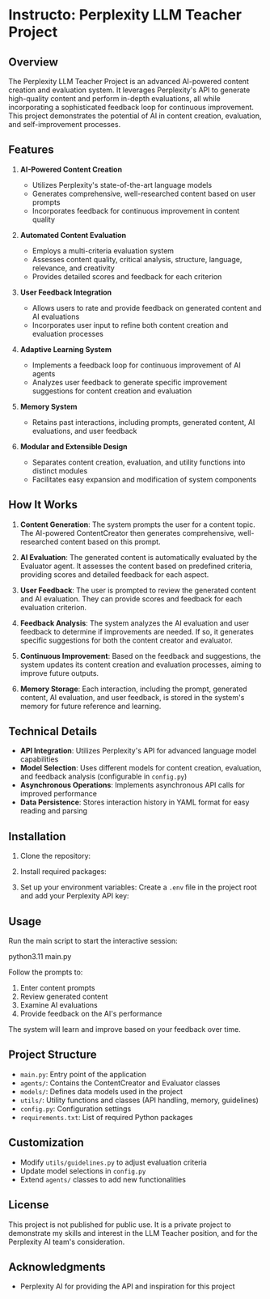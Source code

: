 # Instructo: Perplexity LLM Teacher Project

## Overview

The Perplexity LLM Teacher Project is an advanced AI-powered content creation and evaluation system. It leverages Perplexity's API to generate high-quality content and perform in-depth evaluations, all while incorporating a sophisticated feedback loop for continuous improvement. This project demonstrates the potential of AI in content creation, evaluation, and self-improvement processes.

## Features

1. **AI-Powered Content Creation**
   - Utilizes Perplexity's state-of-the-art language models
   - Generates comprehensive, well-researched content based on user prompts
   - Incorporates feedback for continuous improvement in content quality

2. **Automated Content Evaluation**
   - Employs a multi-criteria evaluation system
   - Assesses content quality, critical analysis, structure, language, relevance, and creativity
   - Provides detailed scores and feedback for each criterion

3. **User Feedback Integration**
   - Allows users to rate and provide feedback on generated content and AI evaluations
   - Incorporates user input to refine both content creation and evaluation processes

4. **Adaptive Learning System**
   - Implements a feedback loop for continuous improvement of AI agents
   - Analyzes user feedback to generate specific improvement suggestions for content creation and evaluation

5. **Memory System**
   - Retains past interactions, including prompts, generated content, AI evaluations, and user feedback

6. **Modular and Extensible Design**
   - Separates content creation, evaluation, and utility functions into distinct modules
   - Facilitates easy expansion and modification of system components

## How It Works

1. **Content Generation**: 
   The system prompts the user for a content topic. The AI-powered ContentCreator then generates comprehensive, well-researched content based on this prompt.

2. **AI Evaluation**: 
   The generated content is automatically evaluated by the Evaluator agent. It assesses the content based on predefined criteria, providing scores and detailed feedback for each aspect.

3. **User Feedback**: 
   The user is prompted to review the generated content and AI evaluation. They can provide scores and feedback for each evaluation criterion.

4. **Feedback Analysis**: 
   The system analyzes the AI evaluation and user feedback to determine if improvements are needed. If so, it generates specific suggestions for both the content creator and evaluator.

5. **Continuous Improvement**: 
   Based on the feedback and suggestions, the system updates its content creation and evaluation processes, aiming to improve future outputs.

6. **Memory Storage**: 
   Each interaction, including the prompt, generated content, AI evaluation, and user feedback, is stored in the system's memory for future reference and learning.

## Technical Details

- **API Integration**: Utilizes Perplexity's API for advanced language model capabilities
- **Model Selection**: Uses different models for content creation, evaluation, and feedback analysis (configurable in `config.py`)
- **Asynchronous Operations**: Implements asynchronous API calls for improved performance
- **Data Persistence**: Stores interaction history in YAML format for easy reading and parsing

## Installation

1. Clone the repository:

2. Install required packages:

3. Set up your environment variables:
Create a `.env` file in the project root and add your Perplexity API key:

## Usage

Run the main script to start the interactive session:

python3.11 main.py  

Follow the prompts to:
1. Enter content prompts
2. Review generated content
3. Examine AI evaluations
4. Provide feedback on the AI's performance

The system will learn and improve based on your feedback over time.

## Project Structure

- `main.py`: Entry point of the application
- `agents/`: Contains the ContentCreator and Evaluator classes
- `models/`: Defines data models used in the project
- `utils/`: Utility functions and classes (API handling, memory, guidelines)
- `config.py`: Configuration settings
- `requirements.txt`: List of required Python packages

## Customization

- Modify `utils/guidelines.py` to adjust evaluation criteria
- Update model selections in `config.py`
- Extend `agents/` classes to add new functionalities

## License

This project is not published for public use. It is a private project to demonstrate my skills and interest in the LLM Teacher position, and for the Perplexity AI team's consideration.

## Acknowledgments

- Perplexity AI for providing the API and inspiration for this project
